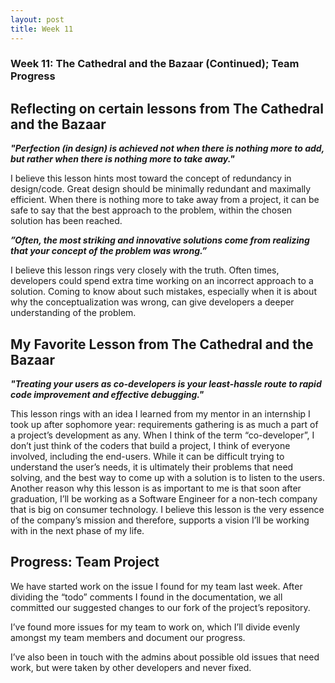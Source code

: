 ```yaml
---
layout: post
title: Week 11
---
```


### Week 11: The Cathedral and the Bazaar (Continued); Team Progress


## Reflecting on certain lessons from The Cathedral and the Bazaar

***"Perfection (in design) is achieved not when there is nothing more to add, but rather when there is nothing more to take away."***

I believe this lesson hints most toward the concept of redundancy in design/code. Great design should be minimally redundant and maximally efficient. When there is nothing more to take away from a project, it can be safe to say that the best approach to the problem, within the chosen solution has been reached. 


***”Often, the most striking and innovative solutions come from realizing that your concept of the problem was wrong.”***

I believe this lesson rings very closely with the truth. Often times, developers could spend extra time working on an incorrect approach to a solution. Coming to know about such mistakes, especially when it is about why the conceptualization was wrong, can give developers a deeper understanding of the problem. 


## My Favorite Lesson from The Cathedral and the Bazaar

***"Treating your users as co-developers is your least-hassle route to rapid code improvement and effective debugging."***

This lesson rings with an idea I learned from my mentor in an internship I took up after sophomore year: requirements gathering is as much a part of a project’s development as any. When I think of the term “co-developer”, I don’t just think of the coders that build a project, I think of everyone involved, including the end-users. While it can be difficult trying to understand the user’s needs, it is ultimately their problems that need solving, and the best way to come up with a solution is to listen to the users.
Another reason why this lesson is as important to me is that soon after graduation, I’ll be working as a Software Engineer for a non-tech company that is big on consumer technology. I believe this lesson is the very essence of the company’s mission and therefore, supports a vision I’ll be working with in the next phase of my life. 


## Progress: Team Project

We have started work on the issue I found for my team last week. After dividing the “todo” comments I found in the documentation, we all committed our suggested changes to our fork of the project’s repository. 

I’ve found more issues for my team to work on, which I’ll divide evenly amongst my team members and document our progress. 

I’ve also been in touch with the admins about possible old issues that need work, but were taken by other developers and never fixed. 

